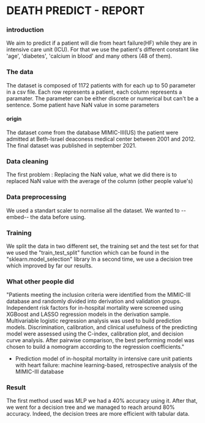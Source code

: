 # DEATH PREDICT - REPORT
### introduction
We aim to predict if a patient will die from heart failure(HF) while they are in intensive care unit (ICU).
For that we use the patient's different constant like 'age', 'diabetes', 'calcium in blood' and many others (48 of them).


### The data
The dataset is composed of 1172 patients with for each up to 50 parameter in a csv file. 
Each row represents a patient, each column represents a paramater. The parameter can be either discrete or numerical but can't be a sentence. 
Some patient have NaN value in some parameters

#### origin
The dataset come from the database MIMIC-III(US) the patient were admitted at Beth-Israel deaconess medical center between 2001 and 2012. The final dataset was published in september 2021.


### Data cleaning
The first problem : Replacing the NaN value, what we did there is to replaced NaN value with the average of the column (other people value's)

### Data preprocessing
We used a standart scaler to normalise all the dataset.
We wanted to --embed-- the data before using.

### Training
We split the data in two different set, the training set and the test set for that we used the "train_test_split" function which can be found in the "sklearn.model_selection" library
In a second time, we use a decision tree which improved by far our results.

### What other people did
"Patients meeting the inclusion criteria were identified from the MIMIC-III database and randomly divided into derivation and validation groups.
Independent risk factors for in-hospital mortality were screened using XGBoost and LASSO regression models in the derivation sample. 
Multivariable logistic regression analysis was used to build prediction models. 
Discrimination, calibration, and clinical usefulness of the predicting model were assessed using the C-index, calibration plot, and decision curve analysis. 
After pairwise comparison, the best performing model was chosen to build a nomogram according to the regression coefficients."
- Prediction model of in-hospital mortality in intensive care unit patients with heart failure: machine learning-based, retrospective analysis of the MIMIC-III database

### Result 
The first method used was MLP we had a 40% accuracy using it. After that, we went for a decision tree and we managed to reach around 80% accuracy.
Indeed, the decision trees are more efficient with tabular data. 
